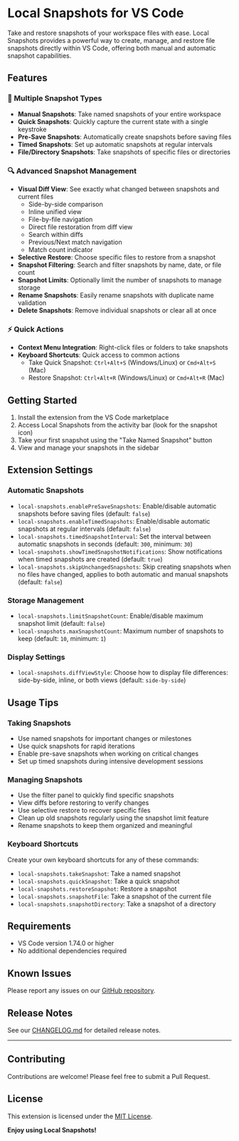 # Local Snapshots for VS Code

Take and restore snapshots of your workspace files with ease. Local Snapshots provides a powerful way to create, manage, and restore file snapshots directly within VS Code, offering both manual and automatic snapshot capabilities.

## Features

### 📸 Multiple Snapshot Types
- **Manual Snapshots**: Take named snapshots of your entire workspace
- **Quick Snapshots**: Quickly capture the current state with a single keystroke
- **Pre-Save Snapshots**: Automatically create snapshots before saving files
- **Timed Snapshots**: Set up automatic snapshots at regular intervals
- **File/Directory Snapshots**: Take snapshots of specific files or directories

### 🔍 Advanced Snapshot Management
- **Visual Diff View**: See exactly what changed between snapshots and current files
  - Side-by-side comparison
  - Inline unified view
  - File-by-file navigation
  - Direct file restoration from diff view
  - Search within diffs
  - Previous/Next match navigation
  - Match count indicator
- **Selective Restore**: Choose specific files to restore from a snapshot
- **Snapshot Filtering**: Search and filter snapshots by name, date, or file count
- **Snapshot Limits**: Optionally limit the number of snapshots to manage storage
- **Rename Snapshots**: Easily rename snapshots with duplicate name validation
- **Delete Snapshots**: Remove individual snapshots or clear all at once

### ⚡ Quick Actions
- **Context Menu Integration**: Right-click files or folders to take snapshots
- **Keyboard Shortcuts**: Quick access to common actions
	- Take Quick Snapshot: `Ctrl+Alt+S` (Windows/Linux) or `Cmd+Alt+S` (Mac)
	- Restore Snapshot: `Ctrl+Alt+R` (Windows/Linux) or `Cmd+Alt+R` (Mac)

## Getting Started

1. Install the extension from the VS Code marketplace
2. Access Local Snapshots from the activity bar (look for the snapshot icon)
3. Take your first snapshot using the "Take Named Snapshot" button
4. View and manage your snapshots in the sidebar

## Extension Settings

### Automatic Snapshots
* `local-snapshots.enablePreSaveSnapshots`: Enable/disable automatic snapshots before saving files (default: `false`)
* `local-snapshots.enableTimedSnapshots`: Enable/disable automatic snapshots at regular intervals (default: `false`)
* `local-snapshots.timedSnapshotInterval`: Set the interval between automatic snapshots in seconds (default: `300`, minimum: `30`)
* `local-snapshots.showTimedSnapshotNotifications`: Show notifications when timed snapshots are created (default: `true`)
* `local-snapshots.skipUnchangedSnapshots`: Skip creating snapshots when no files have changed, applies to both automatic and manual snapshots (default: `false`)

### Storage Management
* `local-snapshots.limitSnapshotCount`: Enable/disable maximum snapshot limit (default: `false`)
* `local-snapshots.maxSnapshotCount`: Maximum number of snapshots to keep (default: `10`, minimum: `1`)

### Display Settings
* `local-snapshots.diffViewStyle`: Choose how to display file differences: side-by-side, inline, or both views (default: `side-by-side`)

## Usage Tips

### Taking Snapshots
- Use named snapshots for important changes or milestones
- Use quick snapshots for rapid iterations
- Enable pre-save snapshots when working on critical changes
- Set up timed snapshots during intensive development sessions

### Managing Snapshots
- Use the filter panel to quickly find specific snapshots
- View diffs before restoring to verify changes
- Use selective restore to recover specific files
- Clean up old snapshots regularly using the snapshot limit feature
- Rename snapshots to keep them organized and meaningful

### Keyboard Shortcuts
Create your own keyboard shortcuts for any of these commands:
- `local-snapshots.takeSnapshot`: Take a named snapshot
- `local-snapshots.quickSnapshot`: Take a quick snapshot
- `local-snapshots.restoreSnapshot`: Restore a snapshot
- `local-snapshots.snapshotFile`: Take a snapshot of the current file
- `local-snapshots.snapshotDirectory`: Take a snapshot of a directory

## Requirements
- VS Code version 1.74.0 or higher
- No additional dependencies required

## Known Issues
Please report any issues on our [GitHub repository](https://github.com/Pimzino/local-snapshots/issues).

## Release Notes

See our [CHANGELOG.md](CHANGELOG.md) for detailed release notes.

---

## Contributing
Contributions are welcome! Please feel free to submit a Pull Request.

## License
This extension is licensed under the [MIT License](LICENSE).

**Enjoy using Local Snapshots!**

